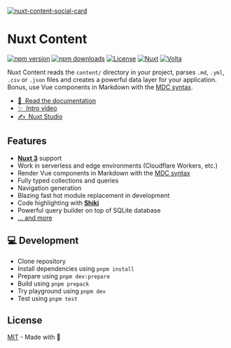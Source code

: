 [![nuxt-content-social-card](./.github/social-card.png)](https://content3.nuxt.dev)

# Nuxt Content

[![npm version][npm-version-src]][npm-version-href]
[![npm downloads][npm-downloads-src]][npm-downloads-href]
[![License][license-src]][license-href]
[![Nuxt][nuxt-src]][nuxt-href]
[![Volta][volta-src]][volta-href]

Nuxt Content reads the `content/` directory in your project, parses `.md`, `.yml`, `.csv` or `.json` files and creates a powerful data layer for your application. Bonus, use Vue components in Markdown with the [MDC syntax](https://content3.nuxt.dev/docs/files/markdown).

- [📖 &nbsp;Read the documentation](https://content3.nuxt.dev)
- [✨ &nbsp;Intro video](https://www.youtube.com/watch?v=o9e12WbKrd8)
- [✍️ &nbsp;Nuxt Studio](https://content3.nuxt.dev/docs/studio)

## Features

- [**Nuxt 3**](https://nuxt.com) support
- Work in serverless and edge environments (Cloudflare Workers, etc.)
- Render Vue components in Markdown with the [MDC syntax](https://content3.nuxt.dev/docs/files/markdown)
- Fully typed collections and queries
- Navigation generation
- Blazing fast hot module replacement in development
- Code highlighting with [**Shiki**](https://github.com/shikijs/shiki)
- Powerful query builder on top of SQLite database
- [... and more](https://content3.nuxt.dev)

## 💻 Development

- Clone repository
- Install dependencies using `pnpm install`
- Prepare using `pnpm dev:prepare`
- Build using `pnpm prepack`
- Try playground using `pnpm dev`
- Test using `pnpm test`

## License

[MIT](./LICENSE) - Made with 💚

[npm-version-src]: https://img.shields.io/npm/v/@nuxt/content/next.svg?style=flat&colorA=18181B&colorB=28CF8D
[npm-version-href]: https://npmjs.com/package/@nuxt/content

[npm-downloads-src]: https://img.shields.io/npm/dm/@nuxt/content.svg?style=flat&colorA=18181B&colorB=28CF8D
[npm-downloads-href]: https://npmjs.com/package/@nuxt/content

[license-src]: https://img.shields.io/github/license/nuxt/content.svg?style=flat&colorA=18181B&colorB=28CF8D
[license-href]: https://github.com/nuxt/content/blob/main/LICENSE

[nuxt-src]: https://img.shields.io/badge/Nuxt-18181B?logo=nuxt.js
[nuxt-href]: https://nuxt.com

[volta-src]: https://user-images.githubusercontent.com/904724/209143798-32345f6c-3cf8-4e06-9659-f4ace4a6acde.svg
[volta-href]: https://volta.net/nuxt/content?utm_source=readme_nuxt_content
